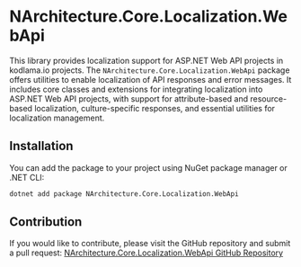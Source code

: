 # NArchitecture.Core.Localization.WebApi

This library provides localization support for ASP.NET Web API projects in kodlama.io projects. The `NArchitecture.Core.Localization.WebApi` package offers utilities to enable localization of API responses and error messages. It includes core classes and extensions for integrating localization into ASP.NET Web API projects, with support for attribute-based and resource-based localization, culture-specific responses, and essential utilities for localization management.

## Installation

You can add the package to your project using NuGet package manager or .NET CLI:

```bash
dotnet add package NArchitecture.Core.Localization.WebApi
```

## Contribution

If you would like to contribute, please visit the GitHub repository and submit a pull request: [NArchitecture.Core.Localization.WebApi GitHub Repository](https://github.com/kodlamaio-projects/nArchitecture.Core)
